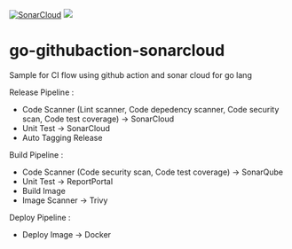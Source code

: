 [![SonarCloud](https://sonarcloud.io/images/project_badges/sonarcloud-white.svg)](https://sonarcloud.io/dashboard?id=marve39_go-githubaction-sonarcloud) ![](https://github.com/marve39/go-githubaction-sonarcloud/workflows/Main%20Workflow/badge.svg)
# go-githubaction-sonarcloud
Sample for CI flow using github action and sonar cloud for go lang

Release Pipeline : 
- Code Scanner (Lint scanner, Code depedency scanner, Code security scan, Code test coverage) -> SonarCloud
- Unit Test -> SonarCloud
- Auto Tagging Release

Build Pipeline :
- Code Scanner (Code security scan, Code test coverage) -> SonarQube
- Unit Test -> ReportPortal 
- Build Image 
- Image Scanner -> Trivy

Deploy Pipeline : 
- Deploy Image -> Docker
